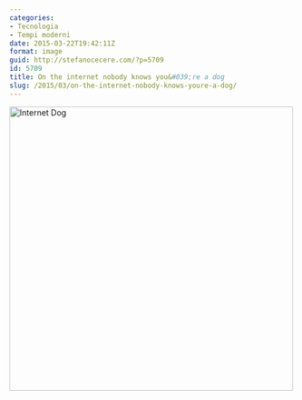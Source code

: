 ```yaml
---
categories:
- Tecnologia
- Tempi moderni
date: 2015-03-22T19:42:11Z
format: image
guid: http://stefanocecere.com/?p=5709
id: 5709
title: On the internet nobody knows you&#039;re a dog
slug: /2015/03/on-the-internet-nobody-knows-youre-a-dog/
---
```


<img class="alignnone size-full wp-image-5710" src="http://stefanocecere.com/wp-content/uploads/sites/3/2015/03/Internet-Dog.jpg" alt="Internet Dog" width="500" height="500" srcset="http://stefanocecere.com/wp-content/uploads/sites/3/2015/03/Internet-Dog.jpg 500w, http://stefanocecere.com/wp-content/uploads/sites/3/2015/03/Internet-Dog-150x150.jpg 150w, http://stefanocecere.com/wp-content/uploads/sites/3/2015/03/Internet-Dog-300x300.jpg 300w" sizes="(max-width: 500px) 100vw, 500px" />